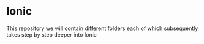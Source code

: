 # Ionic
This repository we will contain different folders each of which subsequently takes step by step deeper into Ionic
